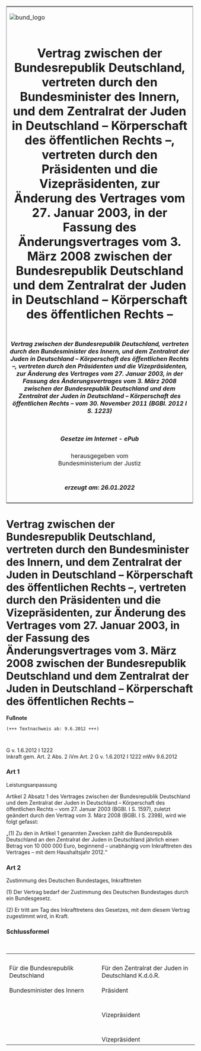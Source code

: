 <span id="DECKBLATT.html"></span>

<table border="0" frame="border" width="100%">

<tr valign="top">

<td align="left">

![bund\_logo](BfJ_2021_Web_de_de.gif)

</td>

<td align="right">

 

</td>

</tr>

<tr align="center" valign="middle">

<td colspan="2">

# Vertrag zwischen der Bundesrepublik Deutschland, vertreten durch den Bundesminister des Innern, und dem Zentralrat der Juden in Deutschland – Körperschaft des öffentlichen Rechts –, vertreten durch den Präsidenten und die Vizepräsidenten, zur Änderung des Vertrages vom 27. Januar 2003, in der Fassung des Änderungsvertrages vom 3. März 2008 zwischen der Bundesrepublik Deutschland und dem Zentralrat der Juden in Deutschland – Körperschaft des öffentlichen Rechts –

</td>

</tr>

<tr align="center" valign="middle">

<td colspan="2">

##### Vertrag zwischen der Bundesrepublik Deutschland, vertreten durch den Bundesminister des Innern, und dem Zentralrat der Juden in Deutschland – Körperschaft des öffentlichen Rechts –, vertreten durch den Präsidenten und die Vizepräsidenten, zur Änderung des Vertrages vom 27. Januar 2003, in der Fassung des Änderungsvertrages vom 3. März 2008 zwischen der Bundesrepublik Deutschland und dem Zentralrat der Juden in Deutschland – Körperschaft des öffentlichen Rechts – vom 30. November 2011 (BGBl. 2012 I S. 1223)

</td>

</tr>

<tr align="center" valign="middle">

<td colspan="2">

  
  

##### Gesetze im Internet - ePub  
  
herausgegeben vom  
Bundesministerium der Justiz

</td>

</tr>

<tr align="center" valign="bottom">

<td colspan="2">

  
  

##### erzeugt am: 26.01.2022

</td>

</tr>

</table>

<span id="BJNR122300012.html"></span>

# Vertrag zwischen der Bundesrepublik Deutschland, vertreten durch den Bundesminister des Innern, und dem Zentralrat der Juden in Deutschland – Körperschaft des öffentlichen Rechts –, vertreten durch den Präsidenten und die Vizepräsidenten, zur Änderung des Vertrages vom 27. Januar 2003, in der Fassung des Änderungsvertrages vom 3. März 2008 zwischen der Bundesrepublik Deutschland und dem Zentralrat der Juden in Deutschland – Körperschaft des öffentlichen Rechts –

<div>

  
**Fußnote**

<div class="jnhtml">

<div>

<div class="jurAbsatz">

  

``` 
(+++ Textnachweis ab: 9.6.2012 +++)

 
```

G v. 1.6.2012 I 1222  
Inkraft gem. Art. 2 Abs. 2 iVm Art. 2 G v. 1.6.2012 I 1222 mWv 9.6.2012

</div>

</div>

</div>

</div>

<span id="BJNR122300012BJNE000100000.html"></span>

### Art 1  
Leistungsanpassung

<div>

<div class="jnhtml">

<div>

<div class="jurAbsatz">

Artikel 2 Absatz 1 des Vertrages zwischen der Bundesrepublik Deutschland
und dem Zentralrat der Juden in Deutschland – Körperschaft des
öffentlichen Rechts – vom 27. Januar 2003 (BGBl. I S. 1597), zuletzt
geändert durch den Vertrag vom 3. März 2008 (BGBl. I S. 2398), wird wie
folgt gefasst:

</div>

<div class="jurAbsatz">

„(1) Zu den in Artikel 1 genannten Zwecken zahlt die Bundesrepublik
Deutschland an den Zentralrat der Juden in Deutschland jährlich einen
Betrag von 10 000 000 Euro, beginnend – unabhängig vom Inkrafttreten des
Vertrages – mit dem Haushaltsjahr 2012.“

</div>

</div>

</div>

</div>

<span id="BJNR122300012BJNE000200000.html"></span>

### Art 2  
Zustimmung des Deutschen Bundestages, Inkrafttreten

<div>

<div class="jnhtml">

<div>

<div class="jurAbsatz">

(1) Der Vertrag bedarf der Zustimmung des Deutschen Bundestages durch
ein Bundesgesetz.

</div>

<div class="jurAbsatz">

(2) Er tritt am Tag des Inkrafttretens des Gesetzes, mit dem diesem
Vertrag zugestimmt wird, in Kraft.

</div>

</div>

</div>

</div>

<span id="BJNR122300012BJNE000300000.html"></span>

### Schlussformel  

<div>

<div class="jnhtml">

<div>

<div class="jurAbsatz">

 

</div>

<table style="width:101%;">
<colgroup>
<col style="width: 49%" />
<col style="width: 52%" />
</colgroup>
<tbody>
<tr class="odd">
<td style="text-align: left;"> </td>
<td style="text-align: left;"> </td>
</tr>
<tr class="even">
<td style="text-align: left;">Für die Bundesrepublik Deutschland<br />
<br />
Bundesminister des Innern</td>
<td style="text-align: left;">Für den Zentralrat der Juden in Deutschland K.d.ö.R.<br />
<br />
Präsident</td>
</tr>
<tr class="odd">
<td style="text-align: left;"> </td>
<td style="text-align: left;"><br />
<br />
Vizepräsident</td>
</tr>
<tr class="even">
<td style="text-align: left;"> </td>
<td style="text-align: left;"><br />
<br />
Vizepräsident</td>
</tr>
</tbody>
</table>

</div>

</div>

</div>
